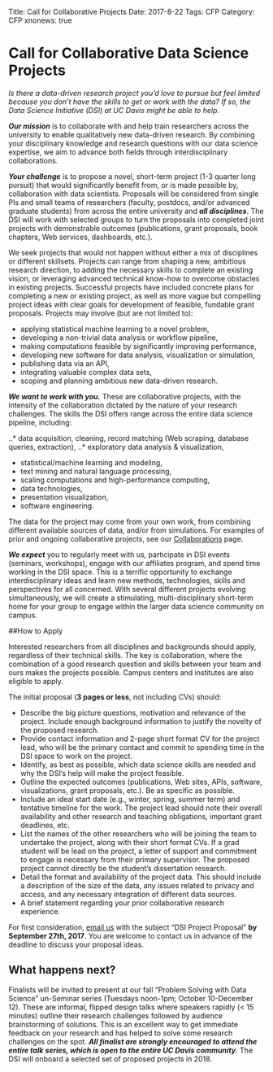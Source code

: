 Title: Call for Collaborative Projects
Date: 2017-8-22
Tags: CFP
Category: CFP
xnonews: true

# Call for Collaborative Data Science Projects

*Is there a data-driven research project you’d love to pursue but feel limited because you don’t have the skills to get or work with the data?
If so, the Data Science Initiative (DSI) at UC Davis might be able to help.*


_**Our mission**_ is to collaborate with and help train researchers across the university to enable qualitatively new data-driven research. By combining your disciplinary knowledge and research questions with our data science expertise, we aim to advance both fields through interdisciplinary collaborations.


_**Your challenge**_ is to propose a novel, short-term project (1-3 quarter long pursuit) that would significantly benefit from, or is made possible by, collaboration with data scientists. Proposals will be considered from single PIs and small teams of researchers (faculty, postdocs, and/or advanced graduate students) from across the entire university and _**all disciplines**_. The DSI will work with selected groups to turn the proposals into completed joint projects with demonstrable outcomes (publications, grant proposals, book chapters, Web services, dashboards, etc.).


We seek projects that would not happen without either a mix of disciplines or different skillsets. Projects can range from shaping a new, ambitious research direction, to adding the necessary skills to complete an existing vision, or leveraging advanced technical know-how to overcome obstacles in existing projects. Successful projects have included concrete plans for completing a new or existing project, as well as more vague but compelling project ideas with clear goals for development of feasible, fundable grant proposals. Projects may involve (but are not limited to): 


* applying statistical machine learning to a novel problem, 
* developing a non-trivial data analysis or workflow pipeline,
* making computations feasible by significantly improving performance,
* developing new software for data analysis, visualization or simulation,
* publishing data via an API,
* integrating valuable complex data sets,
* scoping and planning ambitious new data-driven research.


_**We want to work with you.**_ These are collaborative projects, with the intensity of the collaboration dictated by the nature of your research challenges. The skills the DSI offers range across the entire data science pipeline, including:


..* data acquisition, cleaning, record matching (Web scraping, database queries, extraction),
..* exploratory data analysis & visualization,
* statistical/machine learning and modeling,
* text mining and natural language processing,
* scaling computations and high-performance computing,
* data technologies,
* presentation visualization,
* software engineering.


The data for the project may come from your own work, from combining different available sources of data, and/or from simulations. For examples of prior and ongoing collaborative projects, see our [Collaborations](http://dsi.ucdavis.edu/collaboration.html) page.


_**We expect**_ you to regularly meet with us, participate in DSI events (seminars, workshops), engage with our affiliates program, and spend time working in the DSI space. This is a terrific opportunity to exchange interdisciplinary ideas and learn new methods, technologies, skills and perspectives for all concerned. With several different projects evolving simultaneously, we will create a stimulating, multi-disciplinary short-term home for your group to engage within the larger data science community on campus.


##How to Apply

Interested researchers from all disciplines and backgrounds should apply, regardless of their technical skills. The key is collaboration, where the combination of a good research question and skills between your team and ours makes the projects possible. Campus centers and institutes are also eligible to apply.


The initial proposal (**3 pages or less**, not including CVs) should:


* Describe the big picture questions, motivation and relevance of the project. Include enough background information to justify the novelty of the proposed research.
* Provide contact information and 2-page short format CV for the project lead, who will be the primary contact and commit to spending time in the DSI space to work on the project. 
* Identify, as best as possible, which data science skills are needed and why the DSI’s help will make the project feasible.
* Outline the expected outcomes (publications, Web sites, APIs, software, visualizations, grant proposals, etc.). Be as specific as possible.
* Include an ideal start date (e.g., winter, spring, summer term) and tentative timeline for the work. The project lead should note their overall availability and other research and teaching obligations, important grant deadlines, etc.
* List the names of the other researchers who will be joining the team to undertake the project, along with their short format CVs. If a grad student will be lead on the project, a letter of support and commitment to engage is necessary from their primary supervisor. The proposed project cannot directly be the student’s dissertation research.
* Detail the format and availability of the project data. This should include a description of the size of the data, any issues related to privacy and access, and any necessary integration of different data sources. 
* A brief statement regarding your prior collaborative research experience.


For first consideration, [email us](mailto:datascience@ucdavis.edu) with the subject “DSI Project Proposal” **by September 27th, 2017**. You are welcome to contact us in advance of the deadline to discuss your proposal ideas.


## What happens next?

Finalists will be invited to present at our fall “Problem Solving with Data Science” un-Seminar series (Tuesdays noon-1pm; October 10-December 12). These are informal, flipped design talks where speakers rapidly (< 15 minutes) outline their research challenges followed by audience brainstorming of solutions. This is an excellent way to get immediate feedback on your research and has helped to solve some research challenges on the spot. _**All finalist are strongly encouraged to attend the entire talk series, which is open to the entire UC Davis community.**_ The DSI will onboard a selected set of proposed projects in 2018.







